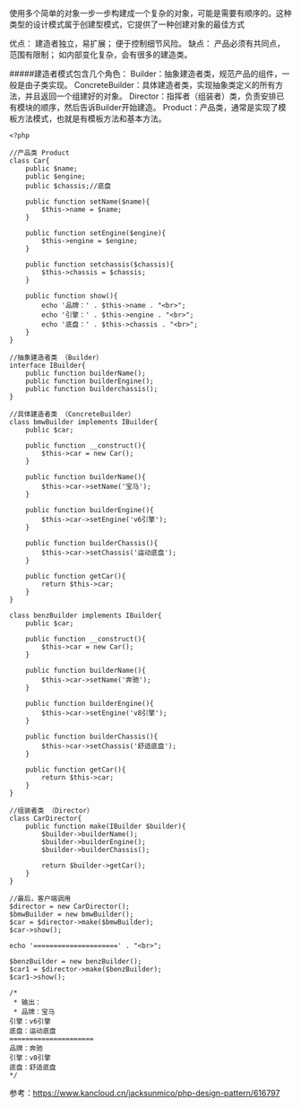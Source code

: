 使用多个简单的对象一步一步构建成一个复杂的对象，可能是需要有顺序的。这种类型的设计模式属于创建型模式，它提供了一种创建对象的最佳方式

优点：
建造者独立，易扩展；
便于控制细节风险。
缺点：
产品必须有共同点，范围有限制；
如内部变化复杂，会有很多的建造类。

#####建造者模式包含几个角色：
Builder：抽象建造者类，规范产品的组件，一般是由子类实现。
ConcreteBuilder：具体建造者类，实现抽象类定义的所有方法，并且返回一个组建好的对象。
Director：指挥者（组装者）类，负责安排已有模块的顺序，然后告诉Builder开始建造。
Product：产品类，通常是实现了模板方法模式，也就是有模板方法和基本方法。


```
<?php

//产品类 Product
class Car{
	public $name;
	public $engine;
	public $chassis;//底盘
	
	public function setName($name){
		$this->name = $name;
	}
	
	public function setEngine($engine){
		$this->engine = $engine;
	}
	
	public function setchassis($chassis){
		$this->chassis = $chassis;
	}
	
	public function show(){
		echo '品牌：' . $this->name . "<br>";
		echo '引擎：' . $this->engine . "<br>";
		echo '底盘：' . $this->chassis . "<br>";
	}
}

//抽象建造者类 （Builder）
interface IBuilder{
	public function builderName();
	public function builderEngine();
	public function builderchassis();
}

//具体建造者类 （ConcreteBuilder）
class bmwBuilder implements IBuilder{
	public $car;
	
	public function __construct(){
		$this->car = new Car();
	}
	
	public function builderName(){
		$this->car->setName('宝马');
	}
	
	public function builderEngine(){
		$this->car->setEngine('v6引擎');
	}
	
	public function builderChassis(){
		$this->car->setChassis('运动底盘');
	}
	
	public function getCar(){
		return $this->car;
	}
}

class benzBuilder implements IBuilder{
	public $car;
	
	public function __construct(){
		$this->car = new Car();
	}
	
	public function builderName(){
		$this->car->setName('奔驰');
	}
	
	public function builderEngine(){
		$this->car->setEngine('v8引擎');
	}
	
	public function builderChassis(){
		$this->car->setChassis('舒适底盘');
	}
	
	public function getCar(){
		return $this->car;
	}
}

//组装者类 （Director）
class CarDirector{
	public function make(IBuilder $builder){
		$builder->builderName();
		$builder->builderEngine();
		$builder->builderChassis();
		
		return $builder->getCar();
	}
}

//最后，客户端调用
$director = new CarDirector();
$bmwBuilder = new bmwBuilder();
$car = $director->make($bmwBuilder);
$car->show();

echo '=====================' . "<br>";

$benzBuilder = new benzBuilder();
$car1 = $director->make($benzBuilder);
$car1->show();

/*
 * 输出：
 * 品牌：宝马
引擎：v6引擎
底盘：运动底盘
=====================
品牌：奔驰
引擎：v8引擎
底盘：舒适底盘
*/
```

参考：https://www.kancloud.cn/jacksunmico/php-design-pattern/616797

